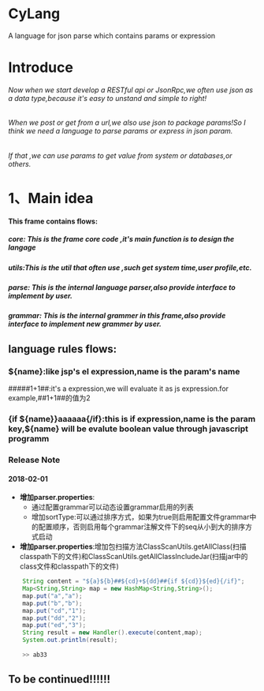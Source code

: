 # CyLang
A language for json parse which contains params or expression

# Introduce
###### Now when we start develop a RESTful api or JsonRpc,we often use json as a data type,because it's easy to unstand and simple to right! 
###### When we post or get from a url,we also use json to package params!So I think we need a language to parse params or express in json param.
###### If that ,we can use params to get value from system or databases,or others.

# 1、Main idea
#### This frame contains flows:
##### core: This is the frame core code ,it's main function is to design the langage
##### utils:This is the util that often use ,such get system time,user profile,etc. 
##### parse: This is the internal language parser,also provide interface to implement by user.
##### grammar: This is the internal grammer in this frame,also provide interface to implement new grammer by user.



## language rules flows:
### ${name}:like jsp's el expression,name is the param's name
###\##1+1##:it's a expression,we will evaluate it as js expression.for example,##1+1##的值为2
### {if ${name}}aaaaaa{/if}:this is if expression,name is the param key,${name} will be evalute boolean value through javascript programm

### Release Note 
#### 2018-02-01
* **增加parser.properties**:
    * 通过配置grammar可以动态设置grammar启用的列表
    * 增加sortType:可以通过排序方式，如果为true则启用配置文件grammar中的配置顺序，否则启用每个grammar注解文件下的seq从小到大的排序方式启动
* **增加parser.properties**:增加包扫描方法ClassScanUtils.getAllClass(扫描classpath下的文件)和ClassScanUtils.getAllClassIncludeJar(扫描jar中的class文件和classpath下的文件)

```Java
    String content = "${a}${b}##${cd}+${dd}##{if ${cd}}${ed}{/if}";
    Map<String,String> map = new HashMap<String,String>();
    map.put("a","a");
    map.put("b","b");
    map.put("cd","1");
    map.put("dd","2");
    map.put("ed","3");
    String result = new Handler().execute(content,map);
    System.out.println(result);
    
    >> ab33
```

## To be continued!!!!!!